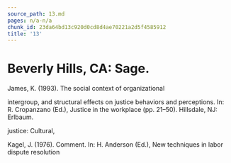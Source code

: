 ```yaml
---
source_path: 13.md
pages: n/a-n/a
chunk_id: 23da64bd13c920d0cd8d4ae70221a2d5f4585912
title: '13'
---
```

# Beverly Hills, CA: Sage.

James, K. (1993). The social context of organizational

intergroup, and structural effects on justice behaviors and perceptions. In: R. Cropanzano (Ed.), Justice in the workplace (pp. 21–50). Hillsdale, NJ: Erlbaum.

justice: Cultural,

Kagel, J. (1976). Comment. In: H. Anderson (Ed.), New techniques in labor dispute resolution
